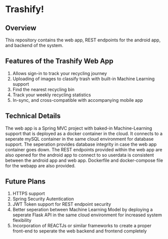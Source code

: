 # Trashify!

## Overview
This repository contains the web app, REST endpoints for the android app, and backend of the system. 

## Features of the Trashify Web App
1. Allows sign-in to track your recycling journey
2. Uploading of images to classify trash with built-in Machine Learning support
3. Find the nearest recycling bin
4. Track your weekly recycling statistics 
5. In-sync, and cross-compatible with accompanying mobile app

## Technical Details
The web app is a Spring MVC project with baked-in Machine-Learning support that is deployed as a docker container in the cloud. It connects to a seperate mySQL container in the same cloud environment for database support. The seperation provides database integrity in case the web app container goes down. The REST endpoints provided within the web app are also opened for the android app to connect to so userdata is consistent between the android app and web app. Dockerfile and docker-compose file for the webapp are also provided. 

## Future Plans
1. HTTPS support
2. Spring Security Autentication
3. JWT Token support for REST endpoint security
4. Better seperation between Machine Learning Model by deploying a seperate Flask API in the same cloud environment for increased system flexibility
5. Incorporation of REACTJs or similar frameworks to create a proper front-end to seperate the web backend and frontend completely

